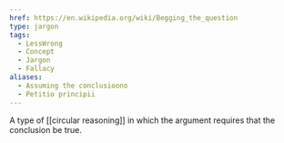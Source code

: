 ```yaml
---
href: https://en.wikipedia.org/wiki/Begging_the_question
type: jargon
tags:
  - LessWrong
  - Concept
  - Jargon
  - Fallacy
aliases:
  - Assuming the conclusioono
  - Petitio principii
---
```


A type of [[circular reasoning]] in which the argument requires that the conclusion be true.
